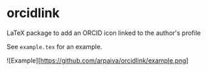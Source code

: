 # orcidlink
LaTeX package to add an ORCID icon linked to the author's profile

See `example.tex` for an example.

![Example][https://github.com/arpaiva/orcidlink/example.png]
